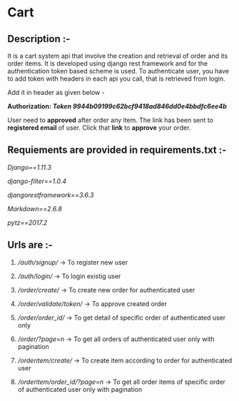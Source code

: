 # Cart

## Description :-

It is a cart system api that involve the creation and retrieval of order and its order items.
It is developed using django rest framework and for the authentication token based scheme is used.
To authenticate user, you have to add token with headers in each api you call, that is retrieved from login.

Add it in header as given below -

__Authorization: _Token 9944b09199c62bcf9418ad846dd0e4bbdfc6ee4b___

User need to __approved__ after order any item.
The link has been sent to __registered email__ of user.
Click that __link__ to __approve__ your order.

## Requiements are provided in requirements.txt :-

_Django==1.11.3_

_django-filter==1.0.4_

_djangorestframework==3.6.3_

_Markdown==2.6.8_

_pytz==2017.2_

## Urls are :-

1. _/auth/signup/_ -> To register new user

1. _/auth/login/_ -> To login existig user

1. _/order/create/_ -> To create new order for authenticated user

1. _/order/validate/token/_ -> To approve created order

1. _/order/order_id/_ -> To get detail of specific order of authenticated user only

1. _/order/?page=n_ -> To get all orders of authenticated user only with pagination

1. _/orderitem/create/_ -> To create item according to order for authenticated user

1. _/orderitem/order_id/?page=n_ -> To get all order items of specific order of authenticated user only with pagination
